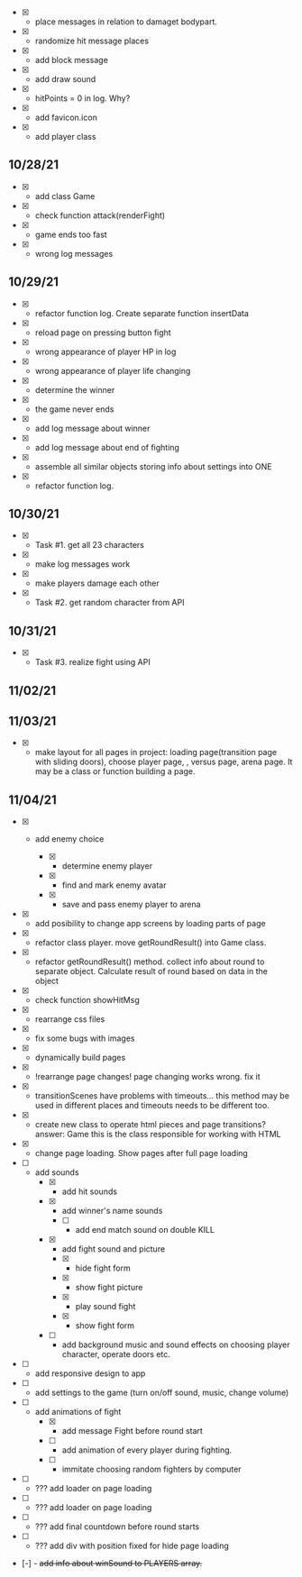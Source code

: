 - [x] - place messages in relation to damaget bodypart.
- [x] - randomize hit message places
- [x] - add block message
- [x] - add draw sound
- [x] - hitPoints = 0 in log. Why?
- [x] - add favicon.icon
- [x] - add player class

## 10/28/21

- [x] - add class Game
- [x] - check function attack(renderFight)
- [x] - game ends too fast
- [x] - wrong log messages

## 10/29/21

- [x] - refactor function log. Create separate function insertData
- [x] - reload page on pressing button fight
- [x] - wrong appearance of player HP in log
- [x] - wrong appearance of player life changing
- [x] - determine the winner
- [x] - the game never ends
- [x] - add log message about winner
- [x] - add log message about end of fighting
- [x] - assemble all similar objects storing info about settings into ONE
- [x] - refactor function log.

## 10/30/21

- [x] - Task #1. get all 23 characters
- [x] - make log messages work
- [x] - make players damage each other
- [x] - Task #2. get random character from API

## 10/31/21

- [x] - Task #3. realize fight using API
## 11/02/21
<!-- have to -->

## 11/03/21
- [x] - make layout for all pages in project: loading page(transition page with sliding doors), choose player page, , versus  page, arena page. It may be a class or function building a page.
## 11/04/21

- [x] - add enemy choice

      - [x] - determine enemy player
      - [x] - find and mark enemy avatar
      - [x] - save and pass enemy player to arena

- [x] - add posibility to change app screens by loading parts of page
- [x] - refactor class player. move getRoundResult() into Game class.
- [x] - refactor getRoundResult() method. collect info about round to separate object. Calculate result of round based on data in the   object
- [x] - check function showHitMsg
- [x] - rearrange css files
- [x] - fix some bugs with images
- [x] - dynamically build pages
- [x] - !rearrange page changes! page changing works wrong. fix it


- [x] - transitionScenes have problems with timeouts... this method may be used in different places and timeouts needs to be different too.
- [x] - create new class to operate html pieces and page transitions? answer: Game this is the class responsible for working with HTML
- [x] - change page loading. Show pages after full page loading

- [ ] - add sounds
    - [x] - add hit sounds
    - [x] - add winner's name sounds
      -[ ] - add end match sound on double KILL
    - [x] - add fight sound and picture
      - [x] - hide fight form
      - [x] - show fight picture
      - [x] - play sound fight
      - [x] - show fight form
    - [ ] - add background music and sound effects on choosing player character, operate doors etc.
- [ ] - add responsive design to app
- [ ] - add settings to the game (turn on/off sound, music, change volume)
    

- [ ] - add animations of fight
    - [x] - add message Fight before round start
    - [ ] - add animation of every player during fighting.
    - [ ] - immitate choosing random fighters by computer

- [ ] - ??? add loader on page loading
- [ ] - ??? add loader on page loading
- [ ] - ??? add final countdown before round starts
- [ ] - ??? add div with position fixed for hide page loading


- [-] - ~~add info about winSound to PLAYERS array.~~
